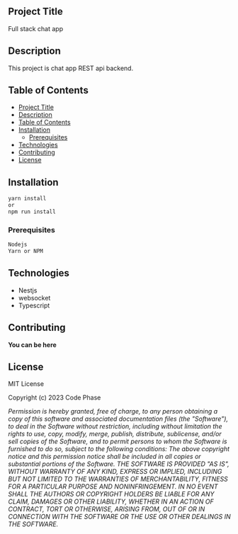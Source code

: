 ## Project Title
Full stack chat app

## Description

This project is chat app REST api backend.

## Table of Contents

- [Project Title](#project-title)
- [Description](#description)
- [Table of Contents](#table-of-contents)
- [Installation](#installation)
  - [Prerequisites](#prerequisites)
- [Technologies](#technologies)
- [Contributing](#contributing)
- [License](#license)

## Installation

```bash
yarn install
or
npm run install
```

### Prerequisites

```bash
Nodejs
Yarn or NPM
```

## Technologies

-   Nestjs
-   websocket
-   Typescript


## Contributing

**You can be here**

## License

MIT License

Copyright (c) 2023 Code Phase

*Permission is hereby granted, free of charge, to any person obtaining a copy of
this software and associated documentation files (the "Software"), to deal in
the Software without restriction, including without limitation the rights to
use, copy, modify, merge, publish, distribute, sublicense, and/or sell copies of
the Software, and to permit persons to whom the Software is furnished to do so,
subject to the following conditions: The above copyright notice and this
permission notice shall be included in all copies or substantial portions of the
Software. THE SOFTWARE IS PROVIDED "AS IS", WITHOUT WARRANTY OF ANY KIND,
EXPRESS OR IMPLIED, INCLUDING BUT NOT LIMITED TO THE WARRANTIES OF
MERCHANTABILITY, FITNESS FOR A PARTICULAR PURPOSE AND NONINFRINGEMENT. IN NO
EVENT SHALL THE AUTHORS OR COPYRIGHT HOLDERS BE LIABLE FOR ANY CLAIM, DAMAGES OR
OTHER LIABILITY, WHETHER IN AN ACTION OF CONTRACT, TORT OR OTHERWISE, ARISING
FROM, OUT OF OR IN CONNECTION WITH THE SOFTWARE OR THE USE OR OTHER DEALINGS IN
THE SOFTWARE.*
